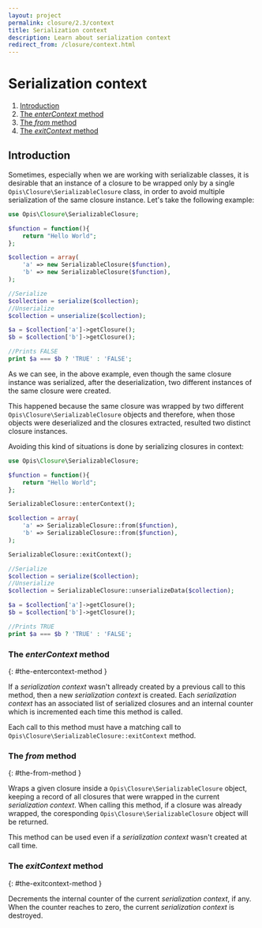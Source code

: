 ```yaml
---
layout: project
permalink: closure/2.3/context
title: Serialization context
description: Learn about serialization context
redirect_from: /closure/context.html
---
```

# Serialization context

1. [Introduction](#introduction)
2. [The *enterContext* method](#the-entercontext-method)
3. [The *from* method](#the-from-method)
4. [The *exitContext* method](#the-exitcontext-method)

## Introduction

Sometimes, especially when we are working with serializable classes, it is desirable 
that an instance of a closure to be wrapped only by a single `Opis\Closure\SerializableClosure`
class, in order to avoid multiple serialization of the same closure instance. 
Let's take the following example: 

```php
use Opis\Closure\SerializableClosure;

$function = function(){
    return "Hello World";
};

$collection = array(
    'a' => new SerializableClosure($function),
    'b' => new SerializableClosure($function),
);

//Serialize
$collection = serialize($collection);
//Unserialize
$collection = unserialize($collection);

$a = $collection['a']->getClosure();
$b = $collection['b']->getClosure();

//Prints FALSE
print $a === $b ? 'TRUE' : 'FALSE';
```

As we can see, in the above example, even though the same closure instance
was serialized, after the deserialization, two different instances of the 
same closure were created.

This happened because the same closure was wrapped by two different 
`Opis\Closure\SerializableClosure` objects and therefore, when those objects 
were deserialized and the closures extracted, resulted two distinct closure instances.

Avoiding this kind of situations is done by serializing closures in context: 

```php
use Opis\Closure\SerializableClosure;

$function = function(){
    return "Hello World";
};

SerializableClosure::enterContext();

$collection = array(
    'a' => SerializableClosure::from($function),
    'b' => SerializableClosure::from($function),
);

SerializableClosure::exitContext();

//Serialize
$collection = serialize($collection);
//Unserialize
$collection = SerializableClosure::unserializeData($collection);

$a = $collection['a']->getClosure();
$b = $collection['b']->getClosure();

//Prints TRUE
print $a === $b ? 'TRUE' : 'FALSE';
```

### The *enterContext* method 
{: #the-entercontext-method }

If a *serialization context* wasn't allready created by a previous call to this method, 
then a new *serialization context* is created. Each *serialization context* has an associated
list of serialized closures and an internal counter which is incremented each time this method is called.

Each call to this method must have a matching call to `Opis\Closure\SerializableClosure::exitContext` method. 

### The *from* method 
{: #the-from-method }

Wraps a given closure inside a `Opis\Closure\SerializableClosure` object, 
keeping a record of all closures that were wrapped in the current *serialization context*. 
When calling this method, if a closure was already wrapped, the coresponding 
`Opis\Closure\SerializableClosure` object will be returned.

This method can be used even if a *serialization context* wasn't created at call time. 

### The *exitContext* method 
{: #the-exitcontext-method }

Decrements the internal counter of the current *serialization context*, if any. 
When the counter reaches to zero, the current *serialization context* is destroyed. 